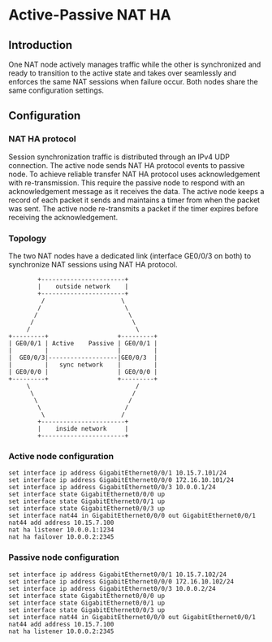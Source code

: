 Active-Passive NAT HA
=====================

## Introduction

One NAT node actively manages traffic while the other is synchronized and ready to transition to the active state and takes over seamlessly and enforces the same NAT sessions when failure occur. Both nodes share the same configuration settings.

## Configuration

### NAT HA protocol
Session synchronization traffic is distributed through an IPv4 UDP connection. The active node sends NAT HA protocol events to passive node. To achieve reliable transfer NAT HA protocol uses acknowledgement with re-transmission. This require the passive node to respond with an acknowledgement message as it receives the data. The active node keeps a record of each packet it sends and maintains a timer from when the packet was sent. The active node re-transmits a packet if the timer expires before receiving the acknowledgement.

### Topology

The two NAT nodes have a dedicated link (interface GE0/0/3 on both) to synchronize NAT sessions using NAT HA protocol.

```
        +-----------------------+
        |    outside network    |
        +-----------------------+
         /                     \
        /                       \
       /                         \
      /                           \
     /                             \
+---------+                   +---------+
| GE0/0/1 | Active    Passive | GE0/0/1 |
|         |                   |         |
|  GE0/0/3|-------------------|GE0/0/3  |
|         |   sync network    |         |
| GE0/0/0 |                   | GE0/0/0 |
+---------+                   +---------+
     \                             /
      \                           /
       \                         /
        \                       /
         \                     /
        +-----------------------+
        |    inside network     |
        +-----------------------+
```

### Active node configuration

```
set interface ip address GigabitEthernet0/0/1 10.15.7.101/24
set interface ip address GigabitEthernet0/0/0 172.16.10.101/24
set interface ip address GigabitEthernet0/0/3 10.0.0.1/24
set interface state GigabitEthernet0/0/0 up
set interface state GigabitEthernet0/0/1 up
set interface state GigabitEthernet0/0/3 up
set interface nat44 in GigabitEthernet0/0/0 out GigabitEthernet0/0/1
nat44 add address 10.15.7.100
nat ha listener 10.0.0.1:1234
nat ha failover 10.0.0.2:2345
```

### Passive node configuration

```
set interface ip address GigabitEthernet0/0/1 10.15.7.102/24
set interface ip address GigabitEthernet0/0/0 172.16.10.102/24
set interface ip address GigabitEthernet0/0/3 10.0.0.2/24
set interface state GigabitEthernet0/0/0 up
set interface state GigabitEthernet0/0/1 up
set interface state GigabitEthernet0/0/3 up
set interface nat44 in GigabitEthernet0/0/0 out GigabitEthernet0/0/1
nat44 add address 10.15.7.100
nat ha listener 10.0.0.2:2345
```

